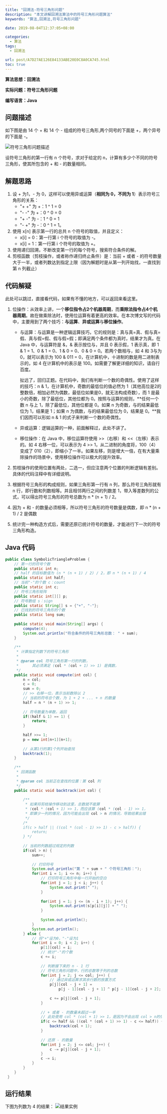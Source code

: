 ```yaml
---
title: "回溯法-符号三角形问题"
description: "本文讲解回溯法算法中的符号三角形问题算法"
keywords: "算法,回溯法,符号三角形问题"

date: 2019-08-04T12:37:05+08:00

categories:
  - 算法
tags:
  - 回溯法

url: post/A7D27AE126E84133ABE20E0C8A0CA745.html
toc: true
---
```


**算法思想：回溯法**

**实际问题：符号三角形问题**

**编写语言：Java**

<!--More-->

## 问题描述

如下图是由 14 个 + 和 14 个 - 组成的符号三角形,两个同号的下面是 +，两个异号的下面是 -。

![符号三角形问题描述](/imgs/回溯法-符号三角形问题描述.webp)

设符号三角形的第一行有 n 个符号，求对于给定的 n，计算有多少个不同的符号三角形，使其所包含的 + 和 - 的数量相同。 

## 解题思路

1. 设 + 为1，- 为 0，这样可以使用异或运算（**相同为 0，不同为 1**）表示符号三角形的关系：
   - "+ +" 为 +：1 ^ 1 = 0
   - "- -" 为 +：0 ^ 0 = 0
   - "+ -" 为 -：1 ^ 0 = 1
   - "- +" 为 -：0 ^ 1 = 1。
2. 使用 x[n] 表示第一行的总共 n 个符号的取值，并且定义：
   - x[i] = 0：第一行第 i 个符号的取值为 -。
   - x[i] = 1：第一行第 i 个符号的取值为 +。
3. 使用递归回溯，不断改变第一行的每个符号，搜索符合条件的解。
4. 剪枝函数（剪枝操作，或者称作递归终止条件）是：当前 + 或者 - 的符号数量大于一半，或者列数达到指定上限（因为解题时是从第一列开始找，一直找到第 n 列截止）

## 代码解疑

此处可以跳过，直接看代码，如果有不懂的地方，可以返回来看这里。

1. 位操作：从效率上讲，一个**移位指令占2个机器周期**，而**乘除法指令占4个机器周期**。故在做乘除法时，使用位运算有着更高的效率。在本次博文写的代码中，主要用到了两个技巧：**与运算**、**异或运算**与**移位操作**。
   - 与运算：与运算是一种逻辑运算技巧，它的规则是：真与真=真、假与真=假、真与假=假、假与假=假；即满足两个条件都为真时，结果才为真。在 Java 中，与运算符是 &，& 表示按位与，并且 0 表示假，1 表示真，即 1 & 1 = 1、0 & 1 = 0、1 & 0 = 0、0 & 0 = 0。若两个数相与，如 4 和 3与为 0，就可以表示为 100 & 011 = 0，在计算机中，十进制的数是用二进制表示的，如 4 在计算机中的表示是 100。如需要了解更详细的知识，请自行百度。
   
      扯远了，回归正题。在代码中，我们有判断一个数的奇偶性。使用了这样的技巧：n & 1，在计算机中，奇数的最低位的值必然为 1（其他高位是2的整数倍，相加必然为偶数，最低位如果是0，就无法构成奇数），而 1 是最小的奇数，除了最低位，其他位都为 0。按照与运算的规则，**任何一个数 n 与上 1，除了最低位，其他位都是 0。如果 n 为奇数，与的结果最低位为 1，结果是 1；如果 n 为偶数，与的结果最低位为 0，结果是 0。**我们因而可以形如 n & 1 的式子来判断一个数的奇偶性。
   
   - 异或运算：逻辑运算的一种，前面解释过，此处不讲了。
   
   - 移位操作：在 Java 中，移位运算符使用 >>（右移）和 <<（左移）表示的。如 4 右移一位，可以表示为 4 >> 1，从二进制的角度将，100（4） 变成了 010（2），即缩小了一半。如果左移，则是增大一倍，在有大量乘除操作的场景中，使用移位操作可以极大的提升效率。
   
2. 剪枝操作的使用位置有两处，二选一，但应注意两个位置的判断逻辑有差别。具体的代码注释中有详细说明。

3. 根据符号三角形的构成规则，如果三角形第一行有 n 列，那么符号三角形就有 n 行，即行数和列数相等。并且相邻两行之间的列数差 1，带入等差数列的公式，可以得出符号三角形的符号总数为  n * (n + 1) / 2。

4. 因为 + 和 - 的数量必须相等，所以符号三角形的符号数量是偶数，即 n * (n + 1) / 2 是偶数

5. 统计完一种构造方式后，需要还原已统计符号的数量，才能进行下一次的符号三角形构造。

## Java 代码

```java
public class SymbolicTriangleProblem {
    // 第一行的符号个数
    public static int n;
    // half 的目标数值为 (n * (n + 1) / 2) / 2，即 n * (n + 1) / 4
    public static int half;
    // 当前"-"的个数 c：count
    public static int c;
    // 符号三角形矩阵
    public static int[][] p;
    // 符号数组 s：sign
    public static String[] s = {"+", "-"};
    // 已找到的符号三角形的个数
    public static long sum;
    
    public static void main(String[] args) {
        compute(4);
        System.out.println("符合条件的符号三角形总数： " + sum);
	}
    
    /**
     * 计算指定列数下的符号三角形
     * 
     * @param col 符号三角形第一行的列数，
     *      其必须满足 (col * (col + 1) >> 1) 是偶数，
     */
    public static void compute(int col) {
        n = col;
        c = 0;
        sum = 0;
        // >> 右移一位，表示当前数除以 2
        // 当前的符号总个数，为 1 + 2 + ... + n 的数量
        half = n * (n + 1) >> 1;
        
        // 符号数量为单数，返回
        if((half & 1) == 1) {
            return;
        }
        
        half >>= 1;
        p = new int[n+1][n+1];
        
        // 从第1行的第1个列开始查找
        backtrack(1);
    }
    
    /**
     * 回溯函数
     * 
     * @param col 当前正在查找的位置：第 col 列
     */
    public static void backtrack(int col) {
        
        /**
         * 如果将剪枝操作移动到这里，总数就不能算
         * (col * (col + 1) >> 1，而应该算 (col * (col - 1) >> 1，
         * 即算少一列的情况，因为可能会出现 col > n 的情况，导致结果出错
         */
        /*
        if(c > half || ((col * (col - 1) >> 1) - c > half)) {
            return;
        } */
        
        // 当前的列数超过规定的列数
        if(col > n) {
            sum++;
            
            // 打印符号
            System.out.println("第 " + sum + " 个符号三角形：");
            for(int i = 1; i <= n; i++) {
                // 打印符号三角形中每一行开始的空白
                for(int j = 1; j < i; j++) {
                    System.out.print(" ");
                }
                
                for(int j = 1; j <= (n - i + 1); j++) {
                    System.out.print(s[p[i][j]] + " ");
                }
                
                System.out.println();
            }
            System.out.println();
        } else {
            // 将"+"设为0，"-"设为1
            for(int i = 0; i < 2; i++) {
                p[1][col] = i;
                // 统计"-"的个数
                c += i;
                
                // 判断接下来的 n - 1 行
                // 符号三角形问题中，行的总数等于列的总数
                for(int j = 2; j <= col; j++) {
                    // 通过异或运算求其余行数的放置方式
                    p[j][col - j + 1] = 
                        p[j - 1][col - j + 1] ^ p[j - 1][col - j + 2];
                        
                    c += p[j][col - j + 1];
                }
                
                // + 或者 - 的数量未超过一半
                // 此处使用 col * (col + 1) >> 1，是因为不会出现 col > n的情况
                if(c <= half && ((col * (col + 1) >> 1) - c <= half)) {
                    backtrack(col + 1);
                }
                
                // 还原 - 的数量
                for(int j = 2; j <= col; j++) {
                    c -= p[j][col - j + 1];
                }
                c -= i;               
            }
        }
    }
 }
```

## 运行结果

下图为列数为 4 的结果：
![结果实例](/imgs/回溯法-符号三角形问题.webp)